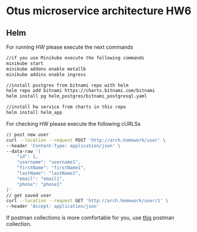 # Otus microservice architecture HW6
## Helm

For running HW please execute the next commands
```bash
//if you use Minikube execute the following commands
minikube start
minikube addons enable metallb
minikube addins enable ingress

//install postgres from bitnami repo with helm
helm repo add bitnami https://charts.bitnami.com/bitnami
helm install pg helm_postgres/bitnami_postgresql.yaml 

//install hw service from charts in this repo
helm install helm_app 
```
  

For checking HW please execute the following cURLSs
```bash
// post new user
curl --location --request POST 'http://arch.homework/user' \
--header 'Content-Type: application/json' \
--data-raw '{
    "id": 1,
    "username": "username1",
    "firstName": "firstName1",
    "lastName": "lastName1",
    "email": "email1",
    "phone": "phone1"
}'
// get saved user
curl --location --request GET 'http://arch.homework/user/1' \
--header 'Accept: application/json'
```

  

If postman collections is more comfortable for you, use [this](Otus-lesson-6.postman_collection.json) postman collection.
